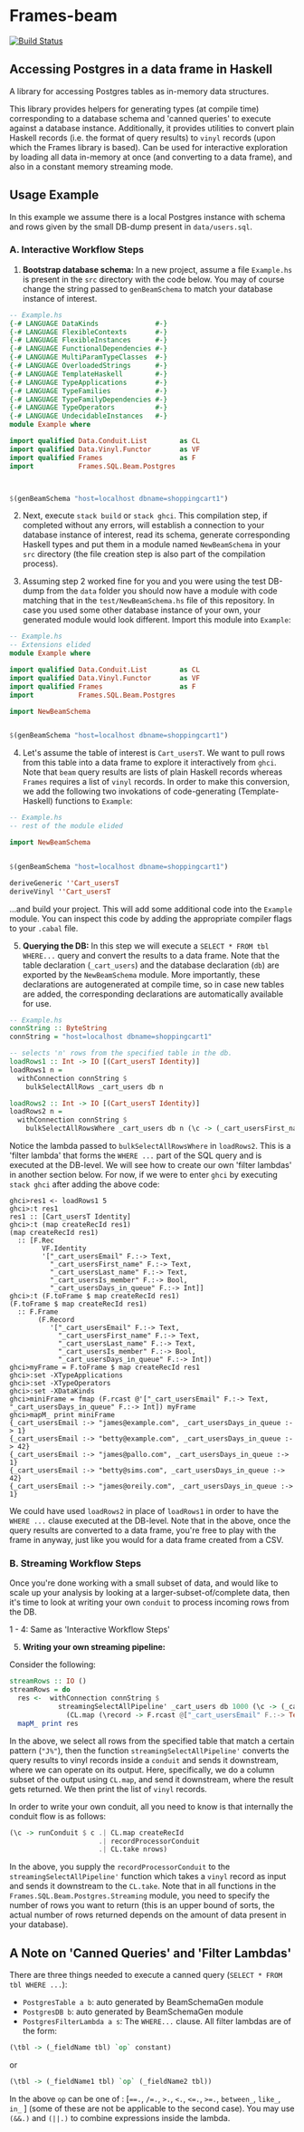 # Frames-beam

[![Build Status](https://travis-ci.org/gagandeepb/Frames-beam.png)](https://travis-ci.org/gagandeepb/Frames-beam)

## Accessing Postgres in a data frame in Haskell

A library for accessing Postgres tables as in-memory data structures.

This library provides helpers for generating  types (at compile time) corresponding to a database schema  and 'canned queries' to execute against a database instance. Additionally, it provides utilities to convert plain Haskell records (i.e. the format of query results) to `vinyl` records (upon which the Frames library is based). Can be used for interactive exploration by loading all data in-memory at once (and converting to a data frame), and also in a constant memory streaming mode. 

## Usage Example 
In this example we assume there is a local Postgres instance with schema and rows given by the small DB-dump present in `data/users.sql`.

### A. Interactive Workflow Steps
1. **Bootstrap database schema:** In a new project, assume a file `Example.hs` is present in the `src` directory with the code below. You may of course change the string passed to `genBeamSchema` to match your database instance of interest.
```haskell
-- Example.hs 
{-# LANGUAGE DataKinds              #-}
{-# LANGUAGE FlexibleContexts       #-}
{-# LANGUAGE FlexibleInstances      #-}
{-# LANGUAGE FunctionalDependencies #-}
{-# LANGUAGE MultiParamTypeClasses  #-}
{-# LANGUAGE OverloadedStrings      #-}
{-# LANGUAGE TemplateHaskell        #-}
{-# LANGUAGE TypeApplications       #-}
{-# LANGUAGE TypeFamilies           #-}
{-# LANGUAGE TypeFamilyDependencies #-}
{-# LANGUAGE TypeOperators          #-}
{-# LANGUAGE UndecidableInstances   #-}
module Example where

import qualified Data.Conduit.List        as CL
import qualified Data.Vinyl.Functor       as VF
import qualified Frames                   as F
import           Frames.SQL.Beam.Postgres



$(genBeamSchema "host=localhost dbname=shoppingcart1")
```

2. Next, execute `stack build` or `stack ghci`. This compilation step, if completed without any errors, will establish a connection to your database instance of interest, read its schema, generate corresponding Haskell types and put them in a module named `NewBeamSchema` in your `src` directory (the file creation step is also part of the compilation process).

3. Assuming step 2 worked fine for you and you were using the test DB-dump from the `data` folder you should now have a module with code matching that in the `test/NewBeamSchema.hs` file of this repository. In case you used some other database instance of your own, your generated module would look different.
Import this module into `Example`:

```haskell
-- Example.hs
-- Extensions elided
module Example where

import qualified Data.Conduit.List        as CL
import qualified Data.Vinyl.Functor       as VF
import qualified Frames                   as F
import           Frames.SQL.Beam.Postgres

import NewBeamSchema


$(genBeamSchema "host=localhost dbname=shoppingcart1")
```

4. Let's assume the table of interest is `Cart_usersT`. We want to pull rows from this table into a data frame to explore it interactively from `ghci`. Note that `beam` query results are lists of plain Haskell records whereas `Frames` requires a list of `vinyl` records. In order to make this conversion, we add the following two invokations of code-generating (Template-Haskell) functions to `Example`:

```haskell
-- Example.hs
-- rest of the module elided

import NewBeamSchema


$(genBeamSchema "host=localhost dbname=shoppingcart1")

deriveGeneric ''Cart_usersT
deriveVinyl ''Cart_usersT
```
...and build your project. This will add some additional code into the `Example` module. You can inspect this code by adding the appropriate compiler flags to your `.cabal` file.

5. **Querying the DB:**
In this step we will execute a `SELECT * FROM tbl WHERE...` query and convert the results to a data frame. Note that the table declaration (`_cart_users`) and the database declaration (`db`) are exported by the `NewBeamSchema` module. More importantly, these declarations are autogenerated at compile time, so in case new tables are added, the corresponding declarations are automatically available for use.

```haskell
-- Example.hs
connString :: ByteString
connString = "host=localhost dbname=shoppingcart1"

-- selects 'n' rows from the specified table in the db.
loadRows1 :: Int -> IO [(Cart_usersT Identity)]
loadRows1 n =
  withConnection connString $
    bulkSelectAllRows _cart_users db n

loadRows2 :: Int -> IO [(Cart_usersT Identity)]
loadRows2 n =
  withConnection connString $
    bulkSelectAllRowsWhere _cart_users db n (\c -> (_cart_usersFirst_name c) `like_` "J%")
```
Notice the lambda passed to `bulkSelectAllRowsWhere` in `loadRows2`. This is a 'filter lambda' that forms the `WHERE ...` part of the SQL query and is executed at the DB-level. We will see how to create our own 'filter lambdas' in another section below. For now, if we were to enter `ghci` by executing `stack ghci` after adding the above code:
```ghci
ghci>res1 <- loadRows1 5
ghci>:t res1
res1 :: [Cart_usersT Identity]
ghci>:t (map createRecId res1)
(map createRecId res1)
  :: [F.Rec
        VF.Identity
        '["_cart_usersEmail" F.:-> Text,
          "_cart_usersFirst_name" F.:-> Text,
          "_cart_usersLast_name" F.:-> Text,
          "_cart_usersIs_member" F.:-> Bool,
          "_cart_usersDays_in_queue" F.:-> Int]]
ghci>:t (F.toFrame $ map createRecId res1)
(F.toFrame $ map createRecId res1)
  :: F.Frame
       (F.Record
          '["_cart_usersEmail" F.:-> Text,
            "_cart_usersFirst_name" F.:-> Text,
            "_cart_usersLast_name" F.:-> Text,
            "_cart_usersIs_member" F.:-> Bool,
            "_cart_usersDays_in_queue" F.:-> Int])
ghci>myFrame = F.toFrame $ map createRecId res1
ghci>:set -XTypeApplications
ghci>:set -XTypeOperators
ghci>:set -XDataKinds
ghci>miniFrame = fmap (F.rcast @'["_cart_usersEmail" F.:-> Text, "_cart_usersDays_in_queue" F.:-> Int]) myFrame
ghci>mapM_ print miniFrame
{_cart_usersEmail :-> "james@example.com", _cart_usersDays_in_queue :-> 1}
{_cart_usersEmail :-> "betty@example.com", _cart_usersDays_in_queue :-> 42}
{_cart_usersEmail :-> "james@pallo.com", _cart_usersDays_in_queue :-> 1}
{_cart_usersEmail :-> "betty@sims.com", _cart_usersDays_in_queue :-> 42}
{_cart_usersEmail :-> "james@oreily.com", _cart_usersDays_in_queue :-> 1}
```
We could have used `loadRows2` in place of `loadRows1` in order to have the `WHERE ...` clause executed at the DB-level.
Note that in the above, once the query results are converted to a data frame, you're free to play with the frame in anyway, just like you would for a data frame created from a CSV.

### B. Streaming Workflow Steps

Once you're done working with a small subset of data, and would like to scale up your analysis by looking at a larger-subset-of/complete data, then it's time to look at writing your own `conduit` to process incoming rows from the DB.

1 - 4: Same as 'Interactive Workflow Steps'

5. **Writing your own streaming pipeline:**

Consider the following:
```haskell
streamRows :: IO ()
streamRows = do
  res <-  withConnection connString $
            streamingSelectAllPipeline' _cart_users db 1000 (\c -> (_cart_usersFirst_name c) `like_` "J%") $
              (CL.map (\record -> F.rcast @["_cart_usersEmail" F.:-> Text, "_cart_usersIs_member" F.:-> Bool] record))
  mapM_ print res
```
In the above, we select all rows from the specified table that match a certain pattern (`"J%"`), then the function `streamingSelectAllPipeline'` converts the query results to vinyl records inside a `conduit` and sends it downstream, where we can operate on its output. Here, specifically, we do a column subset of the output using `CL.map`, and send it downstream, where the result gets returned. We then print the list of `vinyl` records.

In order to write your own conduit, all you need to know is that internally the conduit flow is as follows:

```haskell
(\c -> runConduit $ c .| CL.map createRecId
                      .| recordProcessorConduit
                      .| CL.take nrows)
```
In the above, you supply the `recordProcessorConduit` to the `streamingSelectAllPipeline'` function which takes a `vinyl` record as input and sends it downstream to the `CL.take`. Note that in all functions in the `Frames.SQL.Beam.Postgres.Streaming` module, you need to specify the number of rows you want to return (this is an upper bound of sorts, the actual number of rows returned depends on the amount of data present in your database).

## A Note on 'Canned Queries' and 'Filter Lambdas'

There are three things needed to execute a canned query (`SELECT * FROM tbl WHERE ...`):
* `PostgresTable a b`: auto generated by BeamSchemaGen module
* `PostgresDB b`: auto generated by BeamSchemaGen module
* `PostgresFilterLambda a s`: The `WHERE...` clause. All filter lambdas are of the form:
```haskell
(\tbl -> (_fieldName tbl) `op` constant)
```
or
```haskell
(\tbl -> (_fieldName1 tbl) `op` (_fieldName2 tbl))
```
In the above `op` can be one of : [`==.`, `/=.`, `>.`, `<.`, `<=.`, `>=.`, `between_`, `like_`, `in_` ] (some of these are not be applicable to the second case). You may use `(&&.)` and `(||.)` to combine expressions inside the lambda. 